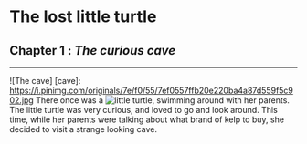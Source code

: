 # The lost little turtle

## Chapter 1 : *The curious cave*
---

![The cave]
[cave]: https://i.pinimg.com/originals/7e/f0/55/7ef0557ffb20e220ba4a87d559f5c902.jpg
There once was a ![little turtle](https://i.pinimg.com/originals/4f/69/89/4f6989c2080b5f0ccc2f7bdae7807f1d.jpg), swimming around with her parents. The little turtle was very curious, and loved to go and look around. This time, while her parents were talking about what brand of kelp to buy, she decided to visit a strange looking cave.
